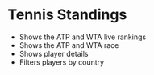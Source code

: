 # Tennis Standings

- Shows the ATP and WTA live rankings
- Shows the ATP and WTA race
- Shows player details
- Filters players by country
